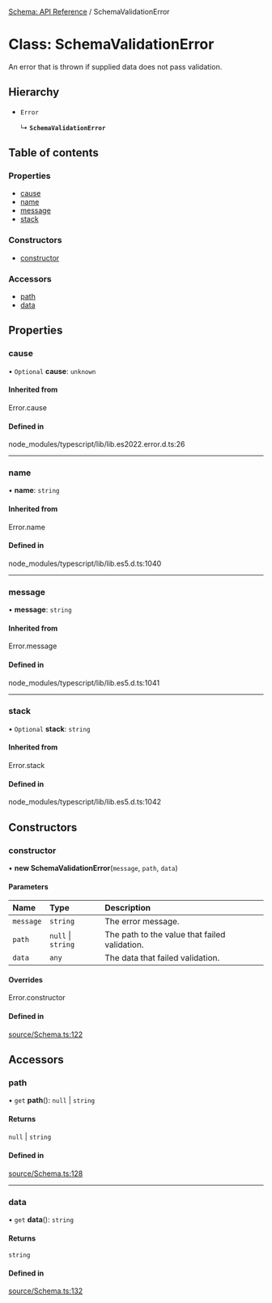 [Schema: API Reference](../README.md) / SchemaValidationError

# Class: SchemaValidationError

An error that is thrown if supplied data does not pass validation.

## Hierarchy

- `Error`

  ↳ **`SchemaValidationError`**

## Table of contents

### Properties

- [cause](SchemaValidationError.md#cause)
- [name](SchemaValidationError.md#name)
- [message](SchemaValidationError.md#message)
- [stack](SchemaValidationError.md#stack)

### Constructors

- [constructor](SchemaValidationError.md#constructor)

### Accessors

- [path](SchemaValidationError.md#path)
- [data](SchemaValidationError.md#data)

## Properties

### cause

• `Optional` **cause**: `unknown`

#### Inherited from

Error.cause

#### Defined in

node_modules/typescript/lib/lib.es2022.error.d.ts:26

___

### name

• **name**: `string`

#### Inherited from

Error.name

#### Defined in

node_modules/typescript/lib/lib.es5.d.ts:1040

___

### message

• **message**: `string`

#### Inherited from

Error.message

#### Defined in

node_modules/typescript/lib/lib.es5.d.ts:1041

___

### stack

• `Optional` **stack**: `string`

#### Inherited from

Error.stack

#### Defined in

node_modules/typescript/lib/lib.es5.d.ts:1042

## Constructors

### constructor

• **new SchemaValidationError**(`message`, `path`, `data`)

#### Parameters

| Name | Type | Description |
| :------ | :------ | :------ |
| `message` | `string` | The error message. |
| `path` | ``null`` \| `string` | The path to the value that failed validation. |
| `data` | `any` | The data that failed validation. |

#### Overrides

Error.constructor

#### Defined in

[source/Schema.ts:122](https://github.com/JeremyBankes/schema/blob/5d7f048/source/Schema.ts#L122)

## Accessors

### path

• `get` **path**(): ``null`` \| `string`

#### Returns

``null`` \| `string`

#### Defined in

[source/Schema.ts:128](https://github.com/JeremyBankes/schema/blob/5d7f048/source/Schema.ts#L128)

___

### data

• `get` **data**(): `string`

#### Returns

`string`

#### Defined in

[source/Schema.ts:132](https://github.com/JeremyBankes/schema/blob/5d7f048/source/Schema.ts#L132)
